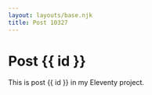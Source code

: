 ```yaml
---
layout: layouts/base.njk
title: Post 10327
---
```


# Post {{ id }}

This is post {{ id }} in my Eleventy project.
